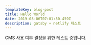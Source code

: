 ```yaml
---
templateKey: blog-post
title: Hello World
date: 2019-03-06T07:01:50.459Z
description: gatsby + netlify 테스트
---
```

CMS 사용 여부 결정을 위한 테스트 중입니다.
